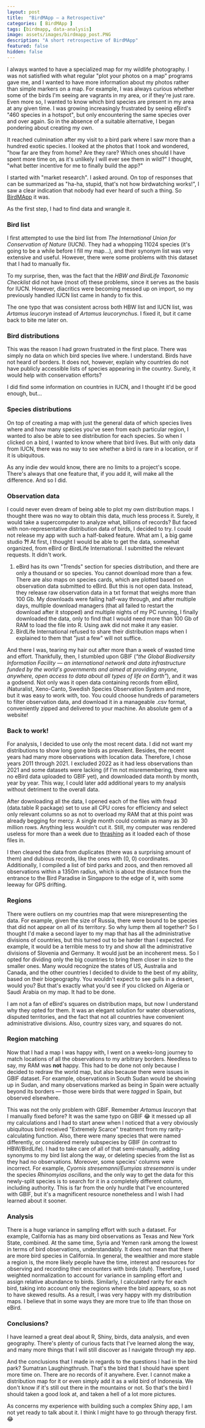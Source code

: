 ```yaml
---
layout: post
title:  "BirdMApp — a Retrospective"
categories: [ BirdMApp ]
tags: [birdmapp, data-analysis]
image: assets/images/birdmapp_post.PNG
description: "A short retrospective of BirdMApp"
featured: false
hidden: false
---
```


I always wanted to have a specialized map for my wildlife photography. I was not satisfied with what regular "plot your photos on a map" programs gave me, and I wanted to have more information about my photos rather than simple markers on a map. For example, I was always curious whether some of the birds I'm seeing are vagrants in my area, or if they're just rare. 
Even more so, I wanted to know which bird species are present in my area at any given time. I was growing increasingly frustrated by seeing eBird's "460 species in a hotspot", but only encountering the same species over and over again. So in the absence of a suitable alternative, I began pondering about creating my own. 

It reached culmination after my visit to a bird park where I saw more than a hundred exotic species. I looked at the photos that I took and wondered, "how far are they from home? Are they rare? Which ones should I have spent more time on, as it's unlikely I will ever see them in wild?" I thought, "what better incentive for me to finally build the app?"

I started with "market research". I asked around. On top of responses that can be summarized as "ha-ha, stupid, that's not how birdwatching works!", I saw a clear indication that nobody had ever heard of such a thing. So [BirdMApp](/birdmapp) it was. 

As the first step, I had to find data and wrangle it. 

### Bird list
I first attempted to use the bird list from *The International Union for Conservation of Nature* (IUCN). They had a whopping 11024 species (it's going to be a while before I fill my map...), and their synonym list was very extensive and useful. However, there were some problems with this dataset that I had to manually fix.

To my surprise, then, was the fact that the *HBW and BirdLife Taxonomic Checklist* did not have (most of) these problems, since it serves as the basis for IUCN. However, diacritics were becoming messed up on import, so my previously handled IUCN list came in handy to fix this.

The one typo that was consistent across both HBW list and IUCN list, was *Artamus leucoryn* instead of *Artamus leucorynchus*. I fixed it, but it came back to bite me later on. 

### Bird distributions
This was the reason I had grown frustrated in the first place. There was simply no data on which bird species live where. I understand. Birds have not heard of borders. It does not, however, explain why countries do not have publicly accessible lists of species appearing in the country. Surely, it would help with conservation efforts? 

I did find some information on countries in IUCN, and I thought it'd be good enough, but... 

### Species distributions
On top of creating a map with just the general data of which species lives where and how many species you've seen from each particular region, I wanted to also be able to see distribution for each species. So when I clicked on a bird, I wanted to know where that bird lives. But with only data from IUCN, there was no way to see whether a bird is rare in a location, or if it is ubiquitous. 

As any indie dev would know, there are no limits to a project's scope. There's always that one feature that, if you add it, will make all the difference. And so I did. 

### Observation data
I could never even dream of being able to plot my own distribution maps. I thought there was no way to obtain this data, much less process it. Surely, it would take a supercomputer to analyze what, billions of records?
But faced with non-representative distribution data of birds, I decided to try. I could not release my app with such a half-baked feature. What am I, a big game studio __?!__
At first, I thought I would be able to get the data, somewhat organized, from eBird or BirdLife International. I submitted the relevant requests. It didn't work.

1. eBird has its own "Trends" section for species distribution, and there are only a thousand or so species. You cannot download more than a few. There are also maps on species cards, which are plotted based on observation data submitted to eBird. But this is not open data. Instead, they release raw observation data in a txt format that weighs more than 100 Gb. My downloads were failing half-way through, and after multiple days, multiple download managers (that all failed to restart the download after it stopped) and multiple nights of my PC running, I finally downloaded the data, only to find that I would need more than 100 Gb of RAM to load the file into R. Using awk did not make it any easier. 
2. BirdLife International refused to share their distribution maps when I explained to them that "just a few" will not suffice.
   
And there I was, tearing my hair out after more than a week of wasted time and effort. Thankfully, then, I stumbled upon GBIF (*"the Global Biodiversity Information Facility — an international network and data infrastructure funded by the world's governments and aimed at providing anyone, anywhere, open access to data about all types of life on Earth"*), and it was a godsend. Not only was it open data containing records from eBird, iNaturalist, Xeno-Canto, Swedish Species Observation System and more, but it was easy to work with, too. You could choose hundreds of parameters to filter observation data, and download it in a manageable .csv format, conveniently zipped and delivered to your machine. An absolute gem of a website! 

### Back to work!
For analysis, I decided to use only the most recent data. I did not want my distributions to show long gone birds as prevalent. Besides, the recent years had many more observations with location data. Therefore, I chose years 2011 through 2021. I excluded 2022 as it had less observations than 2021 and some datasets were lacking (if I'm not misremembering, there was no eBird data uploaded to GBIF yet), and downloaded data month by month, year by year. This way, I could later add additional years to my analysis without detriment to the overall data.

After downloading all the data, I opened each of the files with fread (data.table R package) set to use all CPU cores for efficiency and select only relevant columns so as not to overload my RAM that at this point was already begging for mercy. A single month could contain as many as 30 million rows. Anything less wouldn't cut it. Still, my computer was rendered useless for more than a week due to [thrashing](https://en.wikipedia.org/wiki/Thrashing_(computer_science)) as it loaded each of those files in.

I then cleared the data from duplicates (there was a surprising amount of them) and dubious records, like the ones with (0, 0) coordinates. Additionally, I compiled a list of bird parks and zoos, and then removed all observations within a 1350m radius, which is about the distance from the entrance to the Bird Paradise in Singapore to the edge of it, with some leeway for GPS drifting. 

### Regions
There were outliers on my countries map that were misrepresenting the data. For example, given the size of Russia, there were bound to be species that did not appear on all of its territory. So why lump them all together?
So I thought I'd make a second layer to my map that has all the administrative divisions of countries, but this turned out to be harder than I expected. For example, it would be a terrible mess to try and show all the administrative divisions of Slovenia and Germany. It would just be an incoherent mess. So I opted for dividing only the big countries to bring them closer in size to the smaller ones. Many would recognize the states of US, Australia and Canada, and the other countries I decided to divide to the best of my ability, based on their biogeography. You wouldn't expect to see gulls in a desert, would you? But that's exactly what you'd see if you clicked on Algeria or Saudi Arabia on my map. It had to be done.

I am not a fan of eBird's squares on distribution maps, but now I understand why they opted for them. It was an elegant solution for water observations, disputed territories, and the fact that not all countries have convenient administrative divisions. Also, country sizes vary, and squares do not. 

### Region matching
Now that I had a map I was happy with, I went on a weeks-long journey to match locations of all the observations to my arbitrary borders. Needless to say, my RAM was **not** happy. This had to be done not only because I decided to redraw the world map, but also because there were issues in GBIF dataset. For example, observations in South Sudan would be showing up in Sudan, and many observations marked as being in Spain were actually beyond its borders — those were birds that were *tagged* in Spain, but observed elsewhere. 

This was not the only problem with GBIF. Remember *Artamus leucoryn* that I manually fixed before? It was the same typo on GBIF 😂 it messed up all my calculations and I had to start anew when I noticed that a very obviously ubiquitous bird received "Extremely Scarce" treatment from my rarity-calculating function. 
Also, there were many species that were named differently, or considered merely subspecies by GBIF (in contrast to HBW/BirdLife). I had to take care of all of that semi-manually, adding synonyms to my bird list along the way, or deleting species from the list as they had no observations. Moreover, some species' columns were incorrect. For example, *Cyornis stresemanni/Eumyias stresemanni* is under the species *Rhinomyias oscillans*, and the only way to get the data for this newly-split species is to search for it in a completely different column, including authority. This is far from the only hurdle that I've encountered with GBIF, but it's a magnificent resource nonetheless and I wish I had learned about it sooner. 

### Analysis
There is a huge variance in sampling effort with such a dataset. For example, California has as many bird observations as Texas and New York State, combined. At the same time, Syria and Yemen rank among the lowest in terms of bird observations, understandably. It does not mean that there are more bird species in California. In general, the wealthier and more stable a region is, the more likely people have the time, interest and resources for observing and recording their encounters with birds (*duh*). Therefore, I used weighted normalization to account for variance in sampling effort and assign relative abundance to birds. Similarly, I calculated rarity for each bird, taking into account only the regions where the bird appears, so as not to have skewed results. As a result, I was very happy with my distribution maps. I believe that in some ways they are more true to life than those on eBird.

### Conclusions?
I have learned a great deal about R, Shiny, birds, data analysis, and even geography. There's plenty of curious facts that I've learned along the way, and many more things that I will still discover as I navigate through my app. 

And the conclusions that I made in regards to the questions I had in the bird park? Sumatran Laughingthrush. That's the bird that I should have spent more time on. There are no records of it anywhere. Ever. I cannot make a distribution map for it or even simply add it as a wild bird of Indonesia. We don't know if it's still out there in the mountains or not. So that's the bird I should taken a good look at, and taken a hell of a lot more pictures.

As concerns my experience with building such a complex Shiny app, I am not yet ready to talk about it. I think I might have to go through therapy first. 😂
